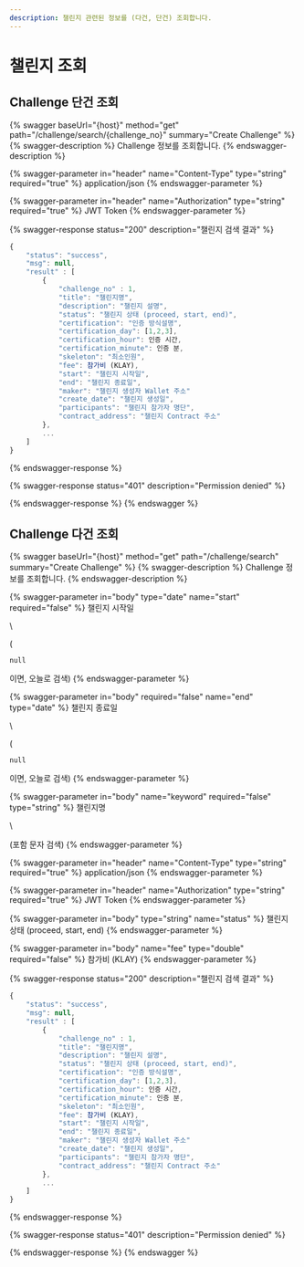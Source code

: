 ```yaml
---
description: 챌린지 관련된 정보를 (다건, 단건) 조회합니다.
---
```


# 챌린지 조회

## Challenge 단건 조회

{% swagger baseUrl="{host}" method="get" path="/challenge/search/{challenge_no}" summary="Create Challenge" %}
{% swagger-description %}
Challenge 정보를 조회합니다.
{% endswagger-description %}

{% swagger-parameter in="header" name="Content-Type" type="string" required="true" %}
application/json
{% endswagger-parameter %}

{% swagger-parameter in="header" name="Authorization" type="string" required="true" %}
JWT Token
{% endswagger-parameter %}

{% swagger-response status="200" description="챌린지 검색 결과" %}
```javascript
{
    "status": "success",
    "msg": null,
    "result" : [
        {
            "challenge_no" : 1,
            "title": "챌린지명",
            "description": "챌린지 설명",
            "status": "챌린지 상태 (proceed, start, end)",
            "certification": "인증 방식설명",
            "certification_day": [1,2,3],
            "certification_hour": 인증 시간,
            "certification_minute": 인증 분,
            "skeleton": "최소인원",
            "fee": 참가비 (KLAY),
            "start": "챌린지 시작일",
            "end": "챌린지 종료일",
            "maker": "챌린지 생성자 Wallet 주소"
            "create_date": "챌린지 생성일",
            "participants": "챌린지 참가자 명단",
            "contract_address": "챌린지 Contract 주소"
        },
        ...
    ]
}
```
{% endswagger-response %}

{% swagger-response status="401" description="Permission denied" %}

{% endswagger-response %}
{% endswagger %}

## Challenge 다건 조회

{% swagger baseUrl="{host}" method="get" path="/challenge/search" summary="Create Challenge" %}
{% swagger-description %}
Challenge 정보를 조회합니다.
{% endswagger-description %}

{% swagger-parameter in="body" type="date" name="start" required="false" %}
챌린지 시작일

\


(

`null`

이면, 오늘로 검색)
{% endswagger-parameter %}

{% swagger-parameter in="body" required="false" name="end" type="date" %}
챌린지 종료일

\


(

`null`

이면, 오늘로 검색)
{% endswagger-parameter %}

{% swagger-parameter in="body" name="keyword" required="false" type="string" %}
챌린지명

\


(포함 문자 검색)
{% endswagger-parameter %}

{% swagger-parameter in="header" name="Content-Type" type="string" required="true" %}
application/json
{% endswagger-parameter %}

{% swagger-parameter in="header" name="Authorization" type="string" required="true" %}
JWT Token
{% endswagger-parameter %}

{% swagger-parameter in="body" type="string" name="status" %}
챌린지 상태 (proceed, start, end)
{% endswagger-parameter %}

{% swagger-parameter in="body" name="fee" type="double" required="false" %}
참가비 (KLAY)
{% endswagger-parameter %}

{% swagger-response status="200" description="챌린지 검색 결과" %}
```javascript
{
    "status": "success",
    "msg": null,
    "result" : [
        {
            "challenge_no" : 1,
            "title": "챌린지명",
            "description": "챌린지 설명",
            "status": "챌린지 상태 (proceed, start, end)",
            "certification": "인증 방식설명",
            "certification_day": [1,2,3],
            "certification_hour": 인증 시간,
            "certification_minute": 인증 분,
            "skeleton": "최소인원",
            "fee": 참가비 (KLAY),
            "start": "챌린지 시작일",
            "end": "챌린지 종료일",
            "maker": "챌린지 생성자 Wallet 주소"
            "create_date": "챌린지 생성일",
            "participants": "챌린지 참가자 명단",
            "contract_address": "챌린지 Contract 주소"
        },
        ...
    ]
}
```
{% endswagger-response %}

{% swagger-response status="401" description="Permission denied" %}

{% endswagger-response %}
{% endswagger %}

